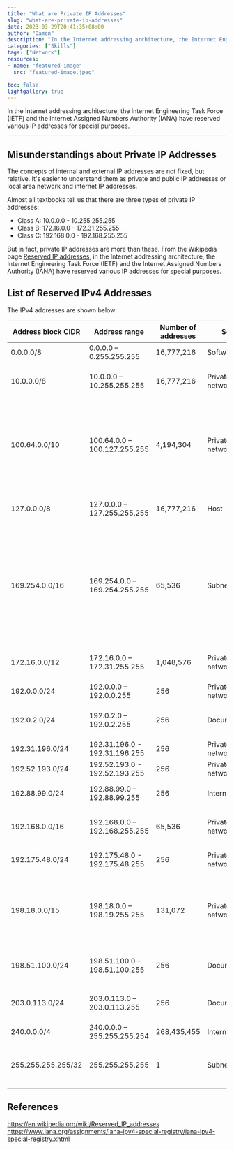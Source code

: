 ```yaml
---
title: "What are Private IP Addresses"
slug: "what-are-private-ip-addresses"
date: 2023-03-29T20:41:35+08:00
author: "Damon"
description: "In the Internet addressing architecture, the Internet Engineering Task Force (IETF) and the Internet Assigned Numbers Authority (IANA) have reserved various IP addresses for special purposes."
categories: ["Skills"]
tags: ["Network"]
resources:
- name: "featured-image"
  src: "featured-image.jpeg"

toc: false
lightgallery: true
---
```


In the Internet addressing architecture, the Internet Engineering Task Force (IETF) and the Internet Assigned Numbers Authority (IANA) have reserved various IP addresses for special purposes.

<!--more-->

---

## Misunderstandings about Private IP Addresses

The concepts of internal and external IP addresses are not fixed, but relative. It's easier to understand them as private and public IP addresses or local area network and internet IP addresses.

Almost all textbooks tell us that there are three types of private IP addresses:

+  Class A: 10.0.0.0 - 10.255.255.255
+  Class B: 172.16.0.0 - 172.31.255.255
+  Class C: 192.168.0.0 - 192.168.255.255

But in fact, private IP addresses are more than these. From the Wikipedia page [Reserved IP addresses](https://en.wikipedia.org/wiki/Reserved_IP_addresses), in the Internet addressing architecture, the Internet Engineering Task Force (IETF) and the Internet Assigned Numbers Authority (IANA) have reserved various IP addresses for special purposes.

## List of Reserved IPv4 Addresses

The IPv4 addresses are shown below:


| Address block CIDR | Address range                 | Number of addresses | Scope           | Description             |
| ------------------ | ----------------------------- | ------------------- | --------------- | ----------------------- |
| 0.0.0.0/8          | 0.0.0.0 – 0.255.255.255       | 16,777,216          | Software        | Current network |
| 10.0.0.0/8         | 10.0.0.0 – 10.255.255.255     | 16,777,216          | Private network | Used for local communications within a private network |
| 100.64.0.0/10      | 100.64.0.0 – 100.127.255.255  | 4,194,304           | Private network | Shared address space for communications between a service provider and its subscribers when using a carrier-grade NAT |
| 127.0.0.0/8        | 127.0.0.0 – 127.255.255.255   | 16,777,216          | Host            | Used for loopback addresses to the local host |
| 169.254.0.0/16     | 169.254.0.0 – 169.254.255.255 | 65,536              | Subnet          | Used for link-local addresses[5] between two hosts on a single link when no IP address is otherwise specified, such as would have normally been retrieved from a DHCP server |
| 172.16.0.0/12      | 172.16.0.0 – 172.31.255.255   | 1,048,576           | Private network | Used for local communications within a private network |
| 192.0.0.0/24       | 192.0.0.0 – 192.0.0.255       | 256                 | Private network | IETF Protocol Assignments |
| 192.0.2.0/24       | 192.0.2.0 – 192.0.2.255       | 256                 | Documentation   | Assigned as TEST-NET-1, documentation and examples |
| 192.31.196.0/24    | 192.31.196.0 - 192.31.196.255 | 256                 | Private network | AS112-v4 |
| 192.52.193.0/24    | 192.52.193.0 - 192.52.193.255 | 256                 | Private network | AMT |
| 192.88.99.0/24     | 192.88.99.0 – 192.88.99.255   | 256                 | Internet        | Deprecated (6to4 Relay Anycast) |
| 192.168.0.0/16     | 192.168.0.0 – 192.168.255.255 | 65,536              | Private network | Used for local communications within a private network |
| 192.175.48.0/24    | 192.175.48.0 - 192.175.48.255 | 256                 | Private network | Direct Delegation AS112 Service |
| 198.18.0.0/15      | 198.18.0.0 – 198.19.255.255   | 131,072             | Private network | Used for benchmark testing of inter-network communications between two separate subnets |
| 198.51.100.0/24    | 198.51.100.0 – 198.51.100.255 | 256                 | Documentation   | Assigned as TEST-NET-2, documentation and examples |
| 203.0.113.0/24     | 203.0.113.0 – 203.0.113.255   | 256                 | Documentation   | Assigned as TEST-NET-3, documentation and examples |
| 240.0.0.0/4        | 240.0.0.0 – 255.255.255.254   | 268,435,455         | Internet        | Reserved for future use |
| 255.255.255.255/32 | 255.255.255.255               | 1                   | Subnet          | Reserved for the "limited broadcast" destination address |

## References

https://en.wikipedia.org/wiki/Reserved_IP_addresses  
https://www.iana.org/assignments/iana-ipv4-special-registry/iana-ipv4-special-registry.xhtml  
